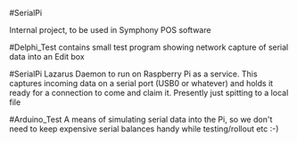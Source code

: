 #SerialPi 
 
Internal project, to be used in Symphony POS software

#Delphi_Test
contains small test program showing network capture of serial data into an Edit box

#SerialPi
Lazarus Daemon to run on Raspberry Pi as a service.
This captures incoming data on a serial port (USB0 or whatever) and holds it ready for a connection to come and claim it.
Presently just spitting to a local file

#Arduino_Test
A means of simulating serial data into the Pi, so we don't need to keep expensive serial balances handy while testing/rollout etc :-)
